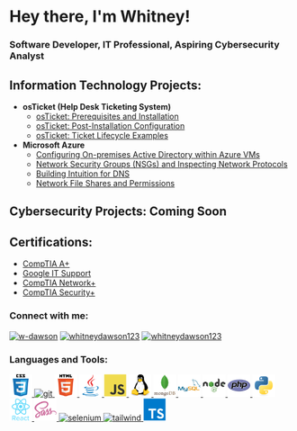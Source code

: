 <h1>Hey there, I'm Whitney! <br/> </h1>
<h3><a>Software Developer, IT Professional, Aspiring Cybersecurity Analyst</a></h3>

<h2>Information Technology Projects:</h2>

- <b>osTicket (Help Desk Ticketing System)</b>
  - [osTicket: Prerequisites and Installation](https://github.com/whitneydawson123/osTicket-prereq)
  - [osTicket: Post-Installation Configuration](https://github.com/whitneydawson123/osTicket-post)
  - [osTicket: Ticket Lifecycle Examples](https://github.com/whitneydawson123/osTicket-lifecycle)
- <b>Microsoft Azure</b>
  - [Configuring On-premises Active Directory within Azure VMs](https://github.com/whitneydawson123/active-directory)
  - [Network Security Groups (NSGs) and Inspecting Network Protocols](https://github.com/whitneydawson123/network-security-groups)
  - [Building Intuition for DNS](https://github.com/whitneydawson123/dns-intuition)
  - [Network File Shares and Permissions](https://github.com/whitneydawson123/network-file-shares)
 
<h2>Cybersecurity Projects: Coming Soon</h2>


<h2>Certifications:</h2>


- [CompTIA A+](https://www.credly.com/badges/72bfbefa-be5b-4143-8d8e-03c6663d1fbb/public_url)
- [Google IT Support](https://www.credly.com/badges/3eabc579-c261-4e9f-8aba-80185b884f84/public_url)
- [CompTIA Network+](https://www.credly.com/badges/965524c6-3bb8-46c8-a0a5-3ca721b88c2c/public_url)
- [CompTIA Security+](https://www.credly.com/badges/6908d485-2802-414f-9f93-727d2c7d109e/public_url)

<h3 align="left">Connect with me:</h3>
<p align="left">
<a href="https://linkedin.com/in/w-dawson" target="blank"><img align="center" src="https://raw.githubusercontent.com/rahuldkjain/github-profile-readme-generator/master/src/images/icons/Social/linked-in-alt.svg" alt="w-dawson" height="30" width="40" /></a>
<a href="https://www.hackerrank.com/whitneydawson123" target="blank"><img align="center" src="https://raw.githubusercontent.com/rahuldkjain/github-profile-readme-generator/master/src/images/icons/Social/hackerrank.svg" alt="whitneydawson123" height="30" width="40" /></a>
<a href="https://www.leetcode.com/whitneydawson123" target="blank"><img align="center" src="https://raw.githubusercontent.com/rahuldkjain/github-profile-readme-generator/master/src/images/icons/Social/leet-code.svg" alt="whitneydawson123" height="30" width="40" /></a>
</p>

<h3 align="left">Languages and Tools:</h3>
<p align="left"> <a href="https://www.w3schools.com/css/" target="_blank" rel="noreferrer"> <img src="https://raw.githubusercontent.com/devicons/devicon/master/icons/css3/css3-original-wordmark.svg" alt="css3" width="40" height="40"/> </a> <a href="https://git-scm.com/" target="_blank" rel="noreferrer"> <img src="https://www.vectorlogo.zone/logos/git-scm/git-scm-icon.svg" alt="git" width="40" height="40"/> </a> <a href="https://www.w3.org/html/" target="_blank" rel="noreferrer"> <img src="https://raw.githubusercontent.com/devicons/devicon/master/icons/html5/html5-original-wordmark.svg" alt="html5" width="40" height="40"/> </a> <a href="https://www.java.com" target="_blank" rel="noreferrer"> <img src="https://raw.githubusercontent.com/devicons/devicon/master/icons/java/java-original.svg" alt="java" width="40" height="40"/> </a> <a href="https://developer.mozilla.org/en-US/docs/Web/JavaScript" target="_blank" rel="noreferrer"> <img src="https://raw.githubusercontent.com/devicons/devicon/master/icons/javascript/javascript-original.svg" alt="javascript" width="40" height="40"/> </a> <a href="https://www.linux.org/" target="_blank" rel="noreferrer"> <img src="https://raw.githubusercontent.com/devicons/devicon/master/icons/linux/linux-original.svg" alt="linux" width="40" height="40"/> </a> <a href="https://www.mongodb.com/" target="_blank" rel="noreferrer"> <img src="https://raw.githubusercontent.com/devicons/devicon/master/icons/mongodb/mongodb-original-wordmark.svg" alt="mongodb" width="40" height="40"/> </a> <a href="https://www.mysql.com/" target="_blank" rel="noreferrer"> <img src="https://raw.githubusercontent.com/devicons/devicon/master/icons/mysql/mysql-original-wordmark.svg" alt="mysql" width="40" height="40"/> </a> <a href="https://nodejs.org" target="_blank" rel="noreferrer"> <img src="https://raw.githubusercontent.com/devicons/devicon/master/icons/nodejs/nodejs-original-wordmark.svg" alt="nodejs" width="40" height="40"/> </a> <a href="https://www.php.net" target="_blank" rel="noreferrer"> <img src="https://raw.githubusercontent.com/devicons/devicon/master/icons/php/php-original.svg" alt="php" width="40" height="40"/> </a> <a href="https://www.python.org" target="_blank" rel="noreferrer"> <img src="https://raw.githubusercontent.com/devicons/devicon/master/icons/python/python-original.svg" alt="python" width="40" height="40"/> </a> <a href="https://reactjs.org/" target="_blank" rel="noreferrer"> <img src="https://raw.githubusercontent.com/devicons/devicon/master/icons/react/react-original-wordmark.svg" alt="react" width="40" height="40"/> </a> <a href="https://sass-lang.com" target="_blank" rel="noreferrer"> <img src="https://raw.githubusercontent.com/devicons/devicon/master/icons/sass/sass-original.svg" alt="sass" width="40" height="40"/> </a> <a href="https://www.selenium.dev" target="_blank" rel="noreferrer"> <img src="https://raw.githubusercontent.com/detain/svg-logos/780f25886640cef088af994181646db2f6b1a3f8/svg/selenium-logo.svg" alt="selenium" width="40" height="40"/> </a> <a href="https://tailwindcss.com/" target="_blank" rel="noreferrer"> <img src="https://www.vectorlogo.zone/logos/tailwindcss/tailwindcss-icon.svg" alt="tailwind" width="40" height="40"/> </a> <a href="https://www.typescriptlang.org/" target="_blank" rel="noreferrer"> <img src="https://raw.githubusercontent.com/devicons/devicon/master/icons/typescript/typescript-original.svg" alt="typescript" width="40" height="40"/> </a> </p>

